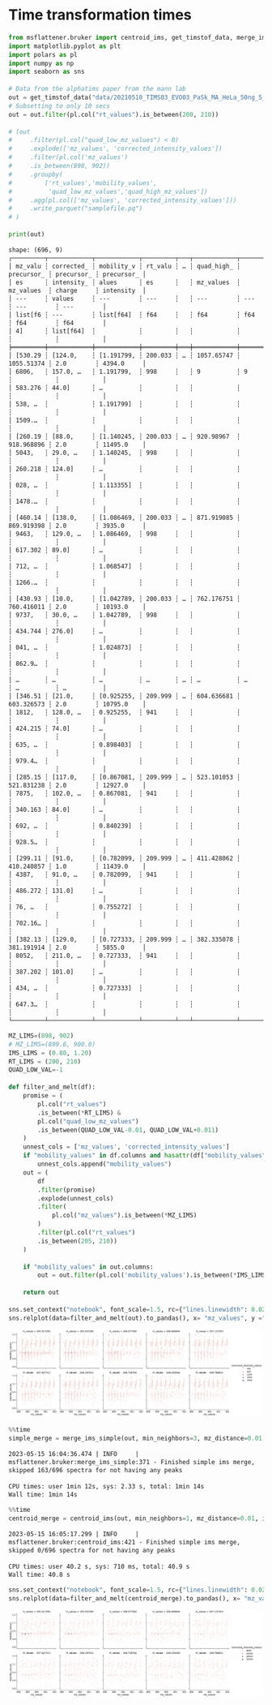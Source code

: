 # Time transformation times

``` python
from msflattener.bruker import centroid_ims, get_timstof_data, merge_ims_simple
import matplotlib.pyplot as plt
import polars as pl
import numpy as np
import seaborn as sns

# Data from the alphatims paper from the mann lab
out = get_timstof_data("data/20210510_TIMS03_EVO03_PaSk_MA_HeLa_50ng_5_6min_DDA_S1-B1_1_25185.d", progbar=False, safe=False, centroid=False)
# Subsetting to only 10 secs
out = out.filter(pl.col("rt_values").is_between(200, 210))

# (out
#     .filter(pl.col("quad_low_mz_values") < 0)
#     .explode(['mz_values', 'corrected_intensity_values'])
#     .filter(pl.col('mz_values')
#     .is_between(898, 902))
#     .groupby(
#         ['rt_values','mobility_values',
#          'quad_low_mz_values','quad_high_mz_values'])
#     .agg(pl.col(['mz_values', 'corrected_intensity_values']))
#     .write_parquet("samplefile.pq")
# )

print(out)
```

    shape: (696, 9)
    ┌─────────┬────────────┬────────────┬─────────┬───┬────────────┬────────────┬────────────┬────────────┐
    │ mz_valu ┆ corrected_ ┆ mobility_v ┆ rt_valu ┆ … ┆ quad_high_ ┆ precursor_ ┆ precursor_ ┆ precursor_ │
    │ es      ┆ intensity_ ┆ alues      ┆ es      ┆   ┆ mz_values  ┆ mz_values  ┆ charge     ┆ intensity  │
    │ ---     ┆ values     ┆ ---        ┆ ---     ┆   ┆ ---        ┆ ---        ┆ ---        ┆ ---        │
    │ list[f6 ┆ ---        ┆ list[f64]  ┆ f64     ┆   ┆ f64        ┆ f64        ┆ f64        ┆ f64        │
    │ 4]      ┆ list[f64]  ┆            ┆         ┆   ┆            ┆            ┆            ┆            │
    ╞═════════╪════════════╪════════════╪═════════╪═══╪════════════╪════════════╪════════════╪════════════╡
    │ [530.29 ┆ [124.0,    ┆ [1.191799, ┆ 200.033 ┆ … ┆ 1057.65747 ┆ 1055.51374 ┆ 2.0        ┆ 4394.0     │
    │ 6806,   ┆ 157.0, …   ┆ 1.191799,  ┆ 998     ┆   ┆ 9          ┆ 9          ┆            ┆            │
    │ 583.276 ┆ 44.0]      ┆ …          ┆         ┆   ┆            ┆            ┆            ┆            │
    │ 538, …  ┆            ┆ 1.191799]  ┆         ┆   ┆            ┆            ┆            ┆            │
    │ 1509.…  ┆            ┆            ┆         ┆   ┆            ┆            ┆            ┆            │
    │ [260.19 ┆ [88.0,     ┆ [1.140245, ┆ 200.033 ┆ … ┆ 920.98967  ┆ 918.968896 ┆ 2.0        ┆ 11495.0    │
    │ 5043,   ┆ 29.0, …    ┆ 1.140245,  ┆ 998     ┆   ┆            ┆            ┆            ┆            │
    │ 260.218 ┆ 124.0]     ┆ …          ┆         ┆   ┆            ┆            ┆            ┆            │
    │ 028, …  ┆            ┆ 1.113355]  ┆         ┆   ┆            ┆            ┆            ┆            │
    │ 1478.…  ┆            ┆            ┆         ┆   ┆            ┆            ┆            ┆            │
    │ [460.14 ┆ [138.0,    ┆ [1.086469, ┆ 200.033 ┆ … ┆ 871.919085 ┆ 869.919398 ┆ 2.0        ┆ 3935.0     │
    │ 9463,   ┆ 129.0, …   ┆ 1.086469,  ┆ 998     ┆   ┆            ┆            ┆            ┆            │
    │ 617.302 ┆ 89.0]      ┆ …          ┆         ┆   ┆            ┆            ┆            ┆            │
    │ 712, …  ┆            ┆ 1.068547]  ┆         ┆   ┆            ┆            ┆            ┆            │
    │ 1266.…  ┆            ┆            ┆         ┆   ┆            ┆            ┆            ┆            │
    │ [430.93 ┆ [10.0,     ┆ [1.042789, ┆ 200.033 ┆ … ┆ 762.176751 ┆ 760.416011 ┆ 2.0        ┆ 10193.0    │
    │ 9737,   ┆ 30.0, …    ┆ 1.042789,  ┆ 998     ┆   ┆            ┆            ┆            ┆            │
    │ 434.744 ┆ 276.0]     ┆ …          ┆         ┆   ┆            ┆            ┆            ┆            │
    │ 041, …  ┆            ┆ 1.024873]  ┆         ┆   ┆            ┆            ┆            ┆            │
    │ 862.9…  ┆            ┆            ┆         ┆   ┆            ┆            ┆            ┆            │
    │ …       ┆ …          ┆ …          ┆ …       ┆ … ┆ …          ┆ …          ┆ …          ┆ …          │
    │ [346.51 ┆ [21.0,     ┆ [0.925255, ┆ 209.999 ┆ … ┆ 604.636681 ┆ 603.326573 ┆ 2.0        ┆ 10795.0    │
    │ 1812,   ┆ 128.0, …   ┆ 0.925255,  ┆ 941     ┆   ┆            ┆            ┆            ┆            │
    │ 424.215 ┆ 74.0]      ┆ …          ┆         ┆   ┆            ┆            ┆            ┆            │
    │ 635, …  ┆            ┆ 0.898403]  ┆         ┆   ┆            ┆            ┆            ┆            │
    │ 979.4…  ┆            ┆            ┆         ┆   ┆            ┆            ┆            ┆            │
    │ [285.15 ┆ [117.0,    ┆ [0.867081, ┆ 209.999 ┆ … ┆ 523.101053 ┆ 521.831238 ┆ 2.0        ┆ 12927.0    │
    │ 7875,   ┆ 102.0, …   ┆ 0.867081,  ┆ 941     ┆   ┆            ┆            ┆            ┆            │
    │ 340.163 ┆ 84.0]      ┆ …          ┆         ┆   ┆            ┆            ┆            ┆            │
    │ 692, …  ┆            ┆ 0.840239]  ┆         ┆   ┆            ┆            ┆            ┆            │
    │ 928.5…  ┆            ┆            ┆         ┆   ┆            ┆            ┆            ┆            │
    │ [299.11 ┆ [91.0,     ┆ [0.782099, ┆ 209.999 ┆ … ┆ 411.428062 ┆ 410.240857 ┆ 1.0        ┆ 11439.0    │
    │ 4387,   ┆ 91.0, …    ┆ 0.782099,  ┆ 941     ┆   ┆            ┆            ┆            ┆            │
    │ 486.272 ┆ 131.0]     ┆ …          ┆         ┆   ┆            ┆            ┆            ┆            │
    │ 76, …   ┆            ┆ 0.755272]  ┆         ┆   ┆            ┆            ┆            ┆            │
    │ 702.16… ┆            ┆            ┆         ┆   ┆            ┆            ┆            ┆            │
    │ [382.13 ┆ [129.0,    ┆ [0.727333, ┆ 209.999 ┆ … ┆ 382.335078 ┆ 381.191914 ┆ 2.0        ┆ 5855.0     │
    │ 8052,   ┆ 211.0, …   ┆ 0.727333,  ┆ 941     ┆   ┆            ┆            ┆            ┆            │
    │ 387.202 ┆ 101.0]     ┆ …          ┆         ┆   ┆            ┆            ┆            ┆            │
    │ 434, …  ┆            ┆ 0.727333]  ┆         ┆   ┆            ┆            ┆            ┆            │
    │ 647.3…  ┆            ┆            ┆         ┆   ┆            ┆            ┆            ┆            │
    └─────────┴────────────┴────────────┴─────────┴───┴────────────┴────────────┴────────────┴────────────┘

``` python
MZ_LIMS=(898, 902)
# MZ_LIMS=(899.6, 900.0)
IMS_LIMS = (0.80, 1.20)
RT_LIMS = (200, 210)
QUAD_LOW_VAL=-1

def filter_and_melt(df):
    promise = (
        pl.col("rt_values")
        .is_between(*RT_LIMS) &
        pl.col("quad_low_mz_values")
        .is_between(QUAD_LOW_VAL-0.01, QUAD_LOW_VAL+0.011)
    )
    unnest_cols = ['mz_values', 'corrected_intensity_values']
    if "mobility_values" in df.columns and hasattr(df["mobility_values"][0], "__len__"):
        unnest_cols.append("mobility_values")
    out = (
        df
        .filter(promise)
        .explode(unnest_cols)
        .filter(
            pl.col("mz_values").is_between(*MZ_LIMS)
        )
        .filter(pl.col("rt_values")
        .is_between(205, 210))
    )

    if "mobility_values" in out.columns:
        out = out.filter(pl.col('mobility_values').is_between(*IMS_LIMS))

    return out

sns.set_context("notebook", font_scale=1.5, rc={"lines.linewidth": 0.02})
sns.relplot(data=filter_and_melt(out).to_pandas(), x= "mz_values", y ="mobility_values", col="rt_values", size="corrected_intensity_values", hue="corrected_intensity_values", col_wrap=5)
```

![](time_transformations_files/figure-commonmark/cell-3-output-1.png)

``` python
%%time
simple_merge = merge_ims_simple(out, min_neighbors=3, mz_distance=0.01, progbar=False)
```

    2023-05-15 16:04:36.474 | INFO     | msflattener.bruker:merge_ims_simple:371 - Finished simple ims merge, skipped 163/696 spectra for not having any peaks

    CPU times: user 1min 12s, sys: 2.33 s, total: 1min 14s
    Wall time: 1min 14s

``` python
%%time
centroid_merge = centroid_ims(out, min_neighbors=1, mz_distance=0.01, ims_distance=0.02, progbar=False)
```

    2023-05-15 16:05:17.299 | INFO     | msflattener.bruker:centroid_ims:421 - Finished simple ims merge, skipped 0/696 spectra for not having any peaks

    CPU times: user 40.2 s, sys: 710 ms, total: 40.9 s
    Wall time: 40.8 s

``` python
sns.set_context("notebook", font_scale=1.5, rc={"lines.linewidth": 0.02})
sns.relplot(data=filter_and_melt(centroid_merge).to_pandas(), x= "mz_values", y ="mobility_values", col="rt_values", size="corrected_intensity_values", hue="corrected_intensity_values", col_wrap=5)
```

![](time_transformations_files/figure-commonmark/cell-6-output-1.png)
